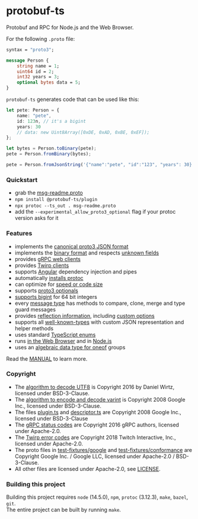 protobuf-ts [![<timostamm>](https://circleci.com/gh/timostamm/protobuf-ts.svg?style=svg)](https://app.circleci.com/pipelines/github/timostamm/protobuf-ts)
===========


Protobuf and RPC for Node.js and the Web Browser. 

For the following `.proto` file:
```proto
syntax = "proto3";

message Person {
    string name = 1;
    uint64 id = 2;
    int32 years = 3;
    optional bytes data = 5;
}
```

`protobuf-ts` generates code that can be used like this:

```typescript
let pete: Person = {
    name: "pete", 
    id: 123n, // it's a bigint
    years: 30
    // data: new Uint8Array([0xDE, 0xAD, 0xBE, 0xEF]);
};

let bytes = Person.toBinary(pete);
pete = Person.fromBinary(bytes);

pete = Person.fromJsonString('{"name":"pete", "id":"123", "years": 30}')
```


### Quickstart

- grab the [msg-readme.proto](https://raw.githubusercontent.com/timostamm/protobuf-ts/master/packages/test-fixtures/msg-readme.proto) 
- `npm install @protobuf-ts/plugin`
- `npx protoc --ts_out . msg-readme.proto`
- add the `--experimental_allow_proto3_optional` flag if your protoc version asks for it


### Features

- implements the [canonical proto3 JSON format](MANUAL.md#json-format)
- implements the [binary format](MANUAL.md#binary-format) and respects [unknown fields](MANUAL.md#unknown-field-handling)
- provides [gRPC web clients](MANUAL.md#grpc-web-transport)
- provides [Twirp clients](MANUAL.md#twirp-transport)
- supports [Angular](MANUAL.md#angular-support) dependency injection and pipes
- automatically [installs protoc](./packages/protoc/README.md)
- can optimize for [speed or code size](MANUAL.md#code-size-vs-speed)  
- supports [proto3 optionals](MANUAL.md#proto3-optional)
- [supports bigint](MANUAL.md#bigint-support) for 64 bit integers
- every [message type](MANUAL.md#imessagetype) has methods to compare, clone, merge and type guard messages
- provides [reflection information](MANUAL.md#reflection-information), 
  including [custom options](MANUAL.md#custom-options)
- supports all [well-known-types](MANUAL.md#well-known-types) with custom JSON representation and helper methods
- uses standard [TypeScript enums](MANUAL.md#enum-representation)
- runs [in the Web Browser](MANUAL.md#running-in-the-web-browser) and in [Node.js](MANUAL.md#running-in-nodejs)
- uses an [algebraic data type for oneof](MANUAL.md#oneof-representation) groups


Read the [MANUAL](MANUAL.md) to learn more.




### Copyright

- The [algorithm to decode UTF8](./packages/runtime/src/protobufjs-utf8.ts) is Copyright 2016 by Daniel Wirtz, licensed under BSD-3-Clause.
- The [algorithm to encode and decode varint](./packages/runtime/src/goog-varint.ts) is Copyright 2008 Google Inc., licensed under BSD-3-Clause.
- The files [plugin.ts](./packages/plugin-framework/src/google/protobuf/compiler/plugin.ts) and [descriptor.ts](./packages/plugin-framework/src/google/protobuf/descriptor.ts) are Copyright 2008 Google Inc., licensed under BSD-3-Clause
- The [gRPC status codes](./packages/grpcweb-transport/src/goog-grpc-status-code.ts) are Copyright 2016 gRPC authors, licensed under Apache-2.0.
- The [Twirp error codes](./packages/twirp-transport/src/twitch-twirp-error-code.ts) are Copyright 2018 Twitch Interactive, Inc., licensed under Apache-2.0.
- The proto files in [test-fixtures/google](./packages/test-fixtures/google) and [test-fixtures/conformance](./packages/test-fixtures/conformance) are Copyright Google Inc. / Google LLC, licensed under Apache-2.0 / BSD-3-Clause.
- All other files are licensed under Apache-2.0, see [LICENSE](./LICENSE). 




### Building this project 

Building this project requires `node` (14.5.0), `npm`, `protoc` (3.12.3), 
`make`, `bazel`, `git`.  
The entire project can be built by running `make`.   
